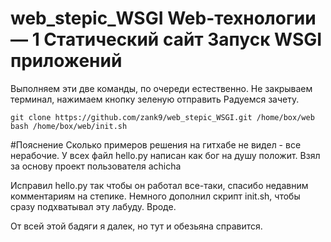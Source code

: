 # web_stepic_WSGI    Web-технологии — 1 Статический сайт  Запуск WSGI приложений

Выполняем эти две команды, по очереди естественно.
Не закрываем терминал, нажимаем кнопку зеленую отправить
Радуемся зачету.

	git clone https://github.com/zank9/web_stepic_WSGI.git /home/box/web
	bash /home/box/web/init.sh

#Пояснение
Сколько примеров решения на гитхабе не видел - все нерабочие.
У всех файл hello.py написан как бог на душу положит.
Взял за основу проект пользователя achicha

Исправил hello.py так чтобы он работал все-таки, спасибо недавним комментариям на степике.
Немного дополнил скрипт init.sh, чтобы сразу подхватывал эту лабуду.
Вроде.

От всей этой бадяги я далек, но тут и обезьяна справится.
